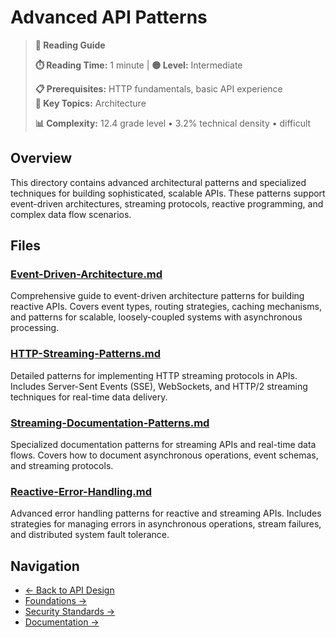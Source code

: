 # Advanced API Patterns

> **📖 Reading Guide**
> 
> **⏱️ Reading Time:** 1 minute | **🟡 Level:** Intermediate
> 
> **📋 Prerequisites:** HTTP fundamentals, basic API experience  
> **🎯 Key Topics:** Architecture
> 
> **📊 Complexity:** 12.4 grade level • 3.2% technical density • difficult

## Overview

This directory contains advanced architectural patterns and specialized techniques for building sophisticated, scalable APIs. These patterns support event-driven architectures, streaming protocols, reactive programming, and complex data flow scenarios.

## Files

### [Event-Driven-Architecture.md](Event-Driven-Architecture.md)
Comprehensive guide to event-driven architecture patterns for building reactive APIs. Covers event types, routing strategies, caching mechanisms, and patterns for scalable, loosely-coupled systems with asynchronous processing.

### [HTTP-Streaming-Patterns.md](HTTP-Streaming-Patterns.md)
Detailed patterns for implementing HTTP streaming protocols in APIs. Includes Server-Sent Events (SSE), WebSockets, and HTTP/2 streaming techniques for real-time data delivery.

### [Streaming-Documentation-Patterns.md](Streaming-Documentation-Patterns.md)
Specialized documentation patterns for streaming APIs and real-time data flows. Covers how to document asynchronous operations, event schemas, and streaming protocols.

### [Reactive-Error-Handling.md](Reactive-Error-Handling.md)
Advanced error handling patterns for reactive and streaming APIs. Includes strategies for managing errors in asynchronous operations, stream failures, and distributed system fault tolerance.

## Navigation

- [← Back to API Design](../README.md)
- [Foundations →](../foundations/README.md)
- [Security Standards →](../security/README.md)
- [Documentation →](../documentation/README.md)